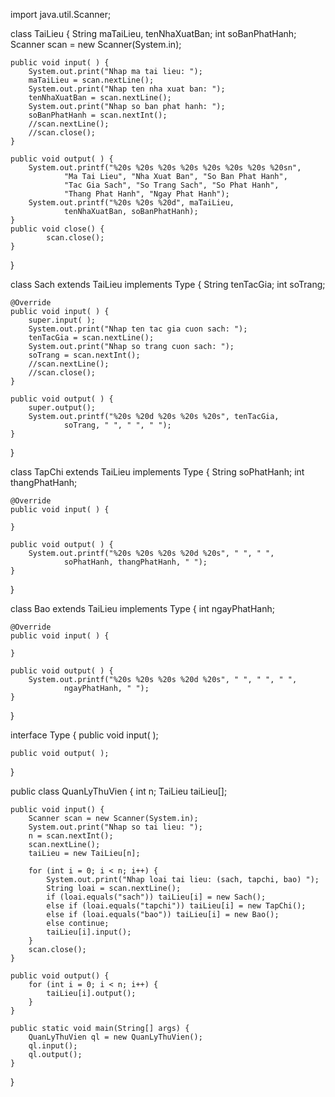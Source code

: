 import java.util.Scanner;
 
class TaiLieu {
    String maTaiLieu, tenNhaXuatBan;
    int soBanPhatHanh;
    Scanner scan = new Scanner(System.in);
 
    public void input( ) {
        System.out.print("Nhap ma tai lieu: ");
        maTaiLieu = scan.nextLine();
        System.out.print("Nhap ten nha xuat ban: ");
        tenNhaXuatBan = scan.nextLine();
        System.out.print("Nhap so ban phat hanh: ");
        soBanPhatHanh = scan.nextInt();
        //scan.nextLine();
        //scan.close();
    }
 
    public void output( ) {
        System.out.printf("%20s %20s %20s %20s %20s %20s %20s %20sn",
                "Ma Tai Lieu", "Nha Xuat Ban", "So Ban Phat Hanh",
                "Tac Gia Sach", "So Trang Sach", "So Phat Hanh",
                "Thang Phat Hanh", "Ngay Phat Hanh");
        System.out.printf("%20s %20s %20d", maTaiLieu,
                tenNhaXuatBan, soBanPhatHanh);
    }
    public void close() {
            scan.close();
    }
}
 
class Sach extends TaiLieu implements Type {
    String tenTacGia;
    int soTrang;
 
    @Override
    public void input( ) {
        super.input( );
        System.out.print("Nhap ten tac gia cuon sach: ");
        tenTacGia = scan.nextLine();
        System.out.print("Nhap so trang cuon sach: ");
        soTrang = scan.nextInt();
        //scan.nextLine();
        //scan.close();
    }
 
    public void output( ) {
        super.output();
        System.out.printf("%20s %20d %20s %20s %20s", tenTacGia,
                soTrang, " ", " ", " ");
    }
}
 
class TapChi extends TaiLieu implements Type {
    String soPhatHanh;
    int thangPhatHanh;
 
    @Override
    public void input( ) {
 
    }
 
    public void output( ) {
        System.out.printf("%20s %20s %20s %20d %20s", " ", " ",
                soPhatHanh, thangPhatHanh, " ");
    }
}
 
class Bao extends TaiLieu implements Type {
    int ngayPhatHanh;
 
    @Override
    public void input( ) {
 
    }
 
    public void output( ) {
        System.out.printf("%20s %20s %20s %20d %20s", " ", " ", " ",
                ngayPhatHanh, " ");
    }
}
 
interface Type {
    public void input( );
 
    public void output( );
}
 
public class QuanLyThuVien {
    int n;
    TaiLieu taiLieu[];
 
    public void input() {
        Scanner scan = new Scanner(System.in);
        System.out.print("Nhap so tai lieu: ");
        n = scan.nextInt();
        scan.nextLine();
        taiLieu = new TaiLieu[n];
 
        for (int i = 0; i < n; i++) {
            System.out.print("Nhap loai tai lieu: (sach, tapchi, bao) ");
            String loai = scan.nextLine();
            if (loai.equals("sach")) taiLieu[i] = new Sach();
            else if (loai.equals("tapchi")) taiLieu[i] = new TapChi();
            else if (loai.equals("bao")) taiLieu[i] = new Bao();
            else continue;
            taiLieu[i].input();
        }
        scan.close();
    }
 
    public void output() {
        for (int i = 0; i < n; i++) {
            taiLieu[i].output();
        }
    }
 
    public static void main(String[] args) {
        QuanLyThuVien ql = new QuanLyThuVien();
        ql.input();
        ql.output();
    }
} 
